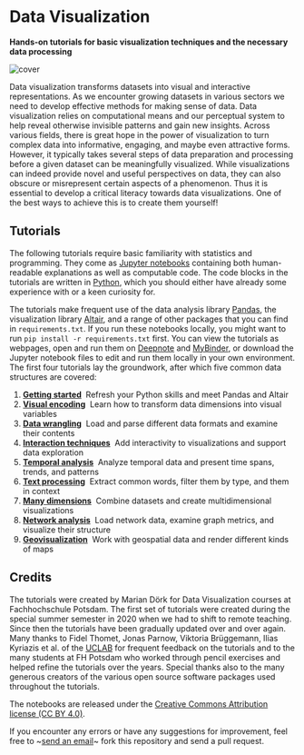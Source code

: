 # Data Visualization

**Hands-on tutorials for basic visualization techniques and the necessary data processing**

![cover](https://infovis.fh-potsdam.de/tutorials/cover.png)

Data visualization transforms datasets into visual and interactive representations. As we encounter growing datasets in various sectors we need to develop effective methods for making sense of data. Data visualization relies on computational means and our perceptual system to help reveal otherwise invisible patterns and gain new insights. Across various fields, there is great hope in the power of visualization to turn complex data into informative, engaging, and maybe even attractive forms. However, it typically takes several steps of data preparation and processing before a given dataset can be meaningfully visualized. While visualizations can indeed provide novel and useful perspectives on data, they can also obscure or misrepresent certain aspects of a phenomenon. Thus it is essential to develop a critical literacy towards data visualizations. One of the best ways to achieve this is to create them yourself!

## Tutorials

The following tutorials require basic familiarity with statistics and programming. They come as [Jupyter notebooks](https://jupyter.org/) containing both human-readable explanations as well as computable code. The code blocks in the tutorials are written in [Python](https://www.python.org/), which you should either have already some experience with or a keen curiosity for. 

The tutorials make frequent use of the data analysis library [Pandas](https://pandas.pydata.org/), the visualization library [Altair](https://altair-viz.github.io), and a range of other packages that you can find in `requirements.txt`. If you run these notebooks locally, you might want to run `pip install -r requirements.txt` first. You can view the tutorials as webpages, open and run them on [Deepnote](https://deepnote.com/@uclab_potsdam/0-Welcome-fd962376-1bfa-4900-a72f-5f7ce7ffe9f6) and 
[MyBinder](https://mybinder.org/v2/gh/uclab-potsdam/datavis-tutorials/HEAD), or download the Jupyter notebook files to edit and run them locally in your own environment. The first four tutorials lay the groundwork, after which five common data structures are covered:

1. **[Getting started](1-Getting-started/datavis1start.ipynb)**  Refresh your Python skills and meet Pandas and Altair
2. **[Visual encoding](2-Visual-encoding/datavis2encoding.ipynb)**  Learn how to transform data dimensions into visual variables
3. **[Data wrangling](3-Data-wrangling/datavis3data.ipynb)**  Load and parse different data formats and examine their contents
4. **[Interaction techniques](4-Interaction-techniques/datavis4interaction.ipynb)**  Add interactivity to visualizations and support data exploration
5. **[Temporal analysis](5-Temporal-analysis/datavis5time.ipynb)**  Analyze temporal data and present time spans, trends, and patterns
6. **[Text processing](6-Text-processing/datavis6text.ipynb)**  Extract common words, filter them by type, and them in context
7. **[Many dimensions](7-Many-dimensions/datavis7multidim.ipynb)**  Combine datasets and create multidimensional visualizations 
8. **[Network analysis](8-Network-analysis/datavis8networks.ipynb)**  Load network data, examine graph metrics, and visualize their structure
9. **[Geovisualization](9-Geovisualization/datavis9geovis.ipynb)**  Work with geospatial data and render different kinds of maps 

## Credits

The tutorials were created by Marian Dörk for Data Visualization courses at Fachhochschule Potsdam. The first set of tutorials were created during the special summer semester in 2020 when we had to shift to remote teaching. Since then the tutorials have been gradually updated over and over again. Many thanks to Fidel Thomet, Jonas Parnow, Viktoria Brüggemann, Ilias Kyriazis et al. of the [UCLAB](https://uclab.fh-potsdam.de) for frequent feedback on the tutorials and to the many students at FH Potsdam who worked through pencil exercises and helped refine the tutorials over the years. Special thanks also to the many generous creators of the various open source software packages used throughout the tutorials.

The notebooks are released under the [Creative Commons Attribution license (CC BY 4.0)](https://creativecommons.org/licenses/by/4.0/).

If you encounter any errors or have any suggestions for improvement, feel free to ~[send an email](mailto:marian.doerk@fh-potsdam.de)~ fork this repository and send a pull request.
